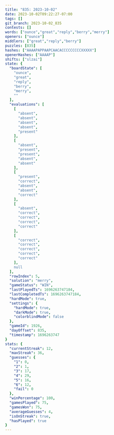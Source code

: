 ```yaml
---
title: "835: 2023-10-02"
date: 2023-10-02T09:22:27-07:00
tags: []
git_branch: 2023-10-02_835
contests: []
words: ["ounce","great","reply","berry","merry"]
openers: ["ounce"]
middlers: ["great","reply","berry"]
puzzles: [835]
hashes: ["AAAAPAPPAAPCAACACCCCCCCCCXXXXX"]
openerHashes: ["AAAAP"]
shifts: ["slzai"]
state: {
  "boardState": [
    "ounce",
    "great",
    "reply",
    "berry",
    "merry",
    ""
  ],
  "evaluations": [
    [
      "absent",
      "absent",
      "absent",
      "absent",
      "present"
    ],
    [
      "absent",
      "present",
      "present",
      "absent",
      "absent"
    ],
    [
      "present",
      "correct",
      "absent",
      "absent",
      "correct"
    ],
    [
      "absent",
      "correct",
      "correct",
      "correct",
      "correct"
    ],
    [
      "correct",
      "correct",
      "correct",
      "correct",
      "correct"
    ],
    null
  ],
  "rowIndex": 5,
  "solution": "merry",
  "gameStatus": "WIN",
  "lastPlayedTs": 1696263747184,
  "lastCompletedTs": 1696263747184,
  "hardMode": true,
  "settings": {
    "hardMode": true,
    "darkMode": true,
    "colorblindMode": false
  },
  "gameId": 1926,
  "dayOffset": 835,
  "timestamp": 1696263747
}
stats: {
  "currentStreak": 12,
  "maxStreak": 36,
  "guesses": {
    "1": 0,
    "2": 1,
    "3": 17,
    "4": 29,
    "5": 16,
    "6": 12,
    "fail": 0
  },
  "winPercentage": 100,
  "gamesPlayed": 75,
  "gamesWon": 75,
  "averageGuesses": 4,
  "isOnStreak": true,
  "hasPlayed": true
}
---
```

<!-- more -->
